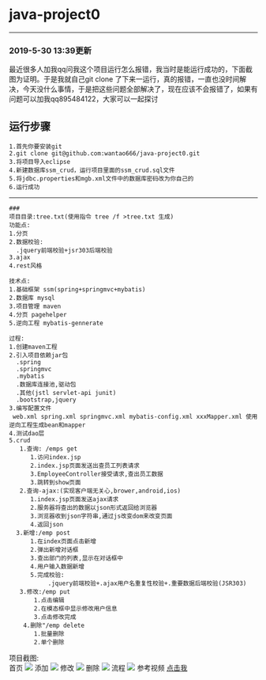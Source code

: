 # java-project0
-----------------------------------------------------------------------------------------------------------------------------
### 2019-5-30 13:39更新<br/>
  最近很多人加我qq问我这个项目运行怎么报错，我当时是能运行成功的，下面截图为证明。于是我就自己git clone 了下来一运行，真的报错，一直也没时间解决，今天没什么事情，于是把这些问题全部解决了，现在应该不会报错了，如果有问题可以加我qq895484122，大家可以一起探讨
 ## 运行步骤
    1.首先你要安装git
    2.git clone git@github.com:wantao666/java-project0.git
    3.将项目导入eclipse
    4.新建数据库ssm_crud，运行项目里面的ssm_crud.sql文件
    5.将jdbc.properties和mgb.xml文件中的数据库密码改为你自己的
    6.运行成功




-----------------------------------------------------------------------------------------------------------------------------
```SSM-CRUD
###
项目目录:tree.txt(使用指令 tree /f >tree.txt 生成)
功能点:
1.分页
2.数据校验:
  .jquery前端校验+jsr303后端校验
3.ajax
4.rest风格

技术点:
1.基础框架 ssm(spring+springmvc+mybatis)
2.数据库 mysql
3.项目管理 maven
4.分页 pagehelper
5.逆向工程 mybatis-gennerate

过程:
1.创建maven工程
2.引入项目依赖jar包
  .spring
  .springmvc
  .mybatis
  .数据库连接池,驱动包
  .其他(jstl servlet-api junit)
  .bootstrap,jquery
3.编写配置文件
 web.xml spring.xml springmvc.xml mybatis-config.xml xxxMapper.xml 使用逆向工程生成bean和mapper
4.测试dao层
5.crud 
   1.查询: /emps get
      1.访问index.jsp
	  2.index.jsp页面发送出查员工列表请求
	  3.EmployeeController接受请求,查出员工数据
	  3.跳转到show页面
   2.查询-ajax:(实现客户端无关心,brower,android,ios)
      1.index.jsp页面发送ajax请求
	  2.服务器将查出的数据以json形式返回给浏览器
	  3.浏览器收到json字符串,通过js改变dom来改变页面
	  4.返回json
  3.新增:/emp post
      1.在index页面点击新增
	  2.弹出新增对话框
	  3.查出部门的列表,显示在对话框中
	  4.用户输入数据新增
      5.完成校验:
	       .jquery前端校验+.ajax用户名重复性校验+.重要数据后端校验(JSR303)
   3.修改:/emp put
       1.点击编辑
       2.在模态框中显示修改用户信息
       3.点击修改完成
    4.删除"/emp delete
       1.批量删除
       2.单个删除	 
```
项目截图:<br/>
首页
<img src="https://github.com/wantao666/java-project0/blob/master/result-image/index.png"></img>
添加
<img src="https://github.com/wantao666/java-project0/blob/master/result-image/add.png"></img>
修改
<img src="https://github.com/wantao666/java-project0/blob/master/result-image/update.png"></img>
删除
<img src="https://github.com/wantao666/java-project0/blob/master/result-image/delete.png"></img>
流程
<img src="https://github.com/wantao666/java-project0/blob/master/result-image/process.png"></img>
参考视频
<a target="_blank" href="https://pan.baidu.com/s/1077lpVwMiwhw4L6CHSHW1w">点击我</a>
